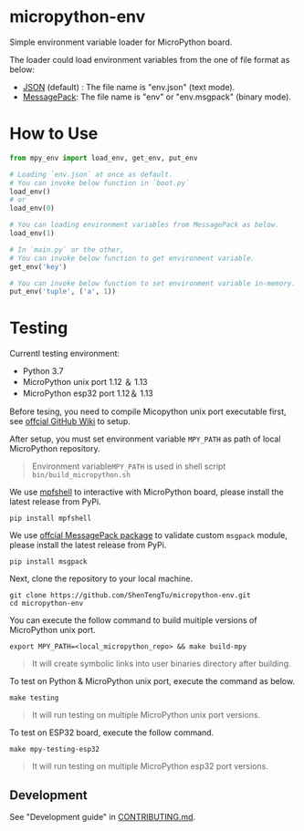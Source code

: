 # micropython-env
Simple environment variable loader for MicroPython board.

The loader could load environment variables from the one of file format as below:
- [JSON] (default) : The file name is "env.json" (text mode).
- [MessagePack]: The file name is "env" or "env.msgpack" (binary mode).

# How to Use
```python
from mpy_env import load_env, get_env, put_env

# Loading `env.json` at once as default.
# You can invoke below function in `boot.py`
load_env()
# or
load_env(0)

# You can loading environment variables from MessagePack as below.
load_env(1)

# In `main.py` or the other,
# You can invoke below function to get environment variable.
get_env('key')

# You can invoke below function to set environment variable in-memory.
put_env('tuple', ('a', 1))
```

# Testing
Currentl testing environment:
- Python 3.7
- MicroPython unix port 1.12 ＆ 1.13
- MicroPython esp32 port 1.12＆ 1.13

Before tesing, you need to compile Micopython unix port executable first, see [offcial GitHub Wiki] to setup.

After setup, you must set environment variable `MPY_PATH` as path of local MicroPython repository.
> Environment variable`MPY_PATH` is used in shell script `bin/build_micropython.sh`

We use [mpfshell] to interactive with MicroPython board,  please install the latest release from PyPi.
```
pip install mpfshell
```

We use [offcial MessagePack package] to validate custom `msgpack` module, please install the latest release from PyPi.
```
pip install msgpack
```

Next, clone the repository to your local machine.
```
git clone https://github.com/ShenTengTu/micropython-env.git
cd micropython-env
```

You can execute the follow command to build muitiple versions of MicroPython unix port.
```
export MPY_PATH=<local_micropython_repo> && make build-mpy
```
> It will create symbolic links into user binaries directory after building.

To test on Python & MicroPython unix port,  execute the command as below.
```
make testing 
```
>  It will run testing on multiple MicroPython unix port versions.

To test on ESP32 board, execute the follow command.
```
make mpy-testing-esp32
```
>  It will run testing on multiple MicroPython esp32 port versions.

## Development
See "Development guide" in [CONTRIBUTING.md](CONTRIBUTING.md).

[JSON]: https://www.json.org/ 
[MessagePack]: https://msgpack.org/
[offcial GitHub Wiki]: https://github.com/micropython/micropython/wiki/Getting-Started
[mpfshell]: https://github.com/wendlers/mpfshell
[offcial MessagePack package]: https://github.com/msgpack/msgpack-python